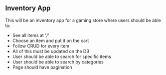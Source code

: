 ## Inventory App

This will be an inventory app for a gaming store where users should be able to:

* See all items at '/'
* Choose an item and put it on the cart
* Follow CRUD for every item
* All of this must be updated on the DB
* User should be able to search for specific items
* User should be able to search by categories
* Page should have pagination

